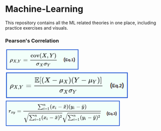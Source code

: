 # Machine-Learning
This repository contains all the ML related theories in one place, including practice exercises and visuals.

### Pearson's Correlation


<img src="https://github.com/Ankan-Das/Machine-Learning/blob/main/Theory/1.1.png" width="240" height="70" />
<img src="https://github.com/Ankan-Das/Machine-Learning/blob/main/Theory/1.2.png" width="400" height="90" />
<img src="https://github.com/Ankan-Das/Machine-Learning/blob/main/Theory/1.3.png" />
